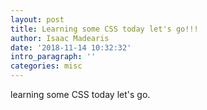 ```yaml
---
layout: post
title: Learning some CSS today let's go!!!
author: Isaac Madearis
date: '2018-11-14 10:32:32'
intro_paragraph: ''
categories: misc
---
```


learning some CSS today let's go.
